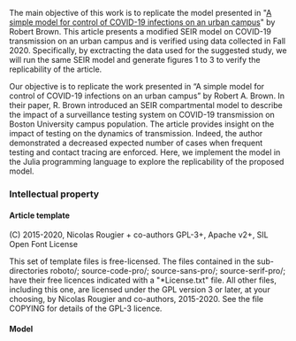 The main objective of this work is to replicate the model presented in "[A simple model for control of COVID-19 infections on an urban campus][article]" by Robert Brown. This article presents a modified SEIR model on COVID-19 transmission on an urban campus and is verified using data collected in Fall 2020. Specifically, by exctracting the data used for the suggested study, we will run the same SEIR model and generate figures 1 to 3 to verify the replicability of the article.

Our objective is to replicate the work presented in “A simple model for control of COVID-19 infections on an urban campus” by Robert A. Brown. In their paper, R. Brown introduced an SEIR compartmental model to describe the impact of a surveillance testing system on COVID-19 transmission on Boston University campus population. The article provides insight on the impact of testing on the dynamics of transmission. Indeed, the author demonstrated a decreased expected number of cases when frequent testing and contact tracing are enforced. Here, we implement the model in the Julia programming language to explore the replicability of the proposed model.

[article]: https://www.ncbi.nlm.nih.gov/pmc/articles/PMC8433581/#r7


### Intellectual property

#### Article template

(C) 2015-2020, Nicolas Rougier + co-authors GPL-3+, Apache v2+, SIL Open Font License

This set of template files is free-licensed. The files contained in
the sub-directories roboto/; source-code-pro/; source-sans-pro/;
source-serif-pro/; have their free licences indicated with a
"*License.txt" file. All other files, including this one, are licensed
under the GPL version 3 or later, at your choosing, by Nicolas Rougier
and co-authors, 2015-2020. See the file COPYING for details of the
GPL-3 licence.

#### Model

